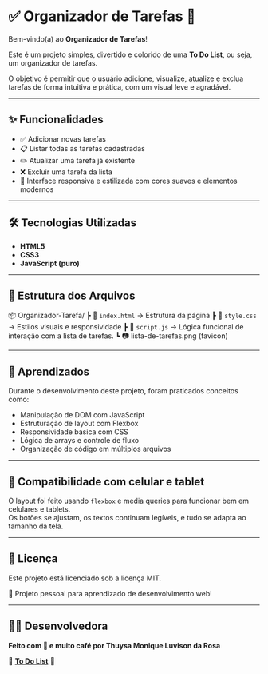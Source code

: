 # ✅ Organizador de Tarefas 📝

Bem-vindo(a) ao **Organizador de Tarefas**!

Este é um projeto simples, divertido e colorido de uma **To Do List**, ou seja, um organizador de tarefas. 

O objetivo é permitir que o usuário adicione, visualize, atualize e exclua tarefas de forma intuitiva e prática, com um visual leve e agradável.

---

## ✨ Funcionalidades

- ✅ Adicionar novas tarefas  
- 📋 Listar todas as tarefas cadastradas 
- ✏️ Atualizar uma tarefa já existente  
- ❌ Excluir uma tarefa da lista   
- 🎨 Interface responsiva e estilizada com cores suaves e elementos modernos

---

## 🛠️ Tecnologias Utilizadas

- **HTML5**  
- **CSS3**  
- **JavaScript (puro)**

---

## 📂 Estrutura dos Arquivos

📦 Organizador-Tarefa/
┣ 📜 `index.html` → Estrutura da página
┣ 📜 `style.css`  → Estilos visuais e responsividade
┣ 📜 `script.js`  → Lógica funcional de interação com a lista de tarefas.
┗ 📷 lista-de-tarefas.png (favicon)

---

## 🧠 Aprendizados

Durante o desenvolvimento deste projeto, foram praticados conceitos como:

- Manipulação de DOM com JavaScript
- Estruturação de layout com Flexbox
- Responsividade básica com CSS
- Lógica de arrays e controle de fluxo
- Organização de código em múltiplos arquivos

---

## 📱 Compatibilidade com celular e tablet

O layout foi feito usando `flexbox` e media queries para funcionar bem em celulares e tablets.  
Os botões se ajustam, os textos continuam legíveis, e tudo se adapta ao tamanho da tela.

---

## 📄 Licença

Este projeto está licenciado sob a licença MIT.

💼 Projeto pessoal para aprendizado de desenvolvimento web!
 
---

## 👩‍💻 Desenvolvedora

**Feito com 💜 e muito café por Thuysa Monique Luvison da Rosa**


📌 **[To Do List](https://to-do-list-inky-eta.vercel.app/)** 📌
